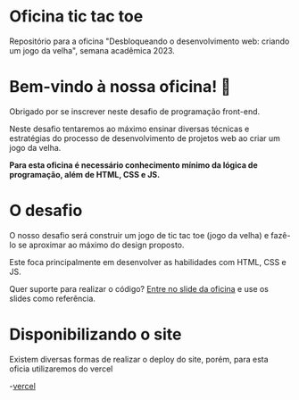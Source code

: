 # Oficina tic tac toe

Repositório para a oficina "Desbloqueando o desenvolvimento web: criando um jogo da velha", semana acadêmica 2023.

# Bem-vindo à nossa oficina! 👋

Obrigado por se inscrever neste desafio de programação front-end.

Neste desafio tentaremos ao máximo ensinar diversas técnicas e estratégias do processo de desenvolvimento de projetos web ao criar um jogo da velha.

**Para esta oficina é necessário conhecimento mínimo da lógica de programação, além de HTML, CSS e JS.**

# O desafio

O nosso desafio será construir um jogo de tic tac toe (jogo da velha) e fazê-lo se aproximar ao máximo do design proposto.

Este foca principalmente em desenvolver as habilidades com HTML, CSS e JS.

Quer suporte para realizar o código? [Entre no slide da oficina](https://www.canva.com/design/DAFtOQYEao4/p9bVfXz4LIifd3w96zj7yQ/edit?utm_content=DAFtOQYEao4&utm_campaign=designshare&utm_medium=link2&utm_source=sharebutton) e use os slides como referência.

# Disponibilizando o site

Existem diversas formas de realizar o deploy do site, porém, para esta oficia utilizaremos do vercel

-[vercel](https://www.google.com/url?sa=t&rct=j&q=&esrc=s&source=web&cd=&ved=2ahUKEwjl3OrI_q2BAxUFnpUCHUWUAOUQFnoECAcQAQ&url=https%3A%2F%2Fvercel.com%2F&usg=AOvVaw0IyxhwoD9uGvLBGqylHAlt&opi=89978449)
